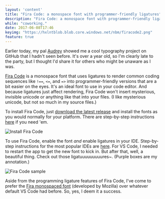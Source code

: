 ```yaml
---
layout: 'content'
title: "Fira Code: a monospace font with programmer-friendly ligatures"
description: "Fira Code: a monospace font with programmer-friendly ligatures"
while: "coworking."
date: 2017-06-08T17:46
keyimg: "https://hxlntblob.blob.core.windows.net/nbm/firacode2.png"
feature: true
---
```


Earlier today, my pal [Audrey](http://loveme.computer) showed me a cool typography project on GitHub that I hadn't seen before. It's over a year old, so I'm clearly late to the party, but I thought I'd share it for others who might be unaware as I was.

[Fira Code](https://github.com/tonsky/FiraCode) is a monospace font that uses ligatures to render common coding sequences like `!==`, `<=`, and `=>` into programmer-friendly versions that are a bit easier on the eyes. It's an ideal font to use in your code editor. And because ligatures just affect rendering, Fira Code won't insert mysterious, invisible unicode or anything like that into your files. (I like mysterious unicode, but not so much in my source files.)

To install Fira Code, just [download the latest release](https://github.com/tonsky/FiraCode/releases) and install the fonts as you would normally for your platform. There are step-by-step instructions [here](https://github.com/tonsky/FiraCode/wiki) if you need 'em.

![Install Fira Code](https://hxlntblob.blob.core.windows.net/nbm/install-firacode.gif)

To use Fira Code, enable the font *and* enable ligatures in your IDE. Step-by-step instructions for the most popular IDEs are [here](https://github.com/tonsky/FiraCode/wiki). For VS Code, I needed to restart the app to get the new font to kick in. But after that, well, a beautiful thing. Check out those ligatuuuuuuuuures~. (Purple boxes are my annotation.)

![Fira Code sample](https://hxlntblob.blob.core.windows.net/nbm/firacode2.png)

Aside from the programming ligature features of Fira Code, I've come to prefer the [Fira monospaced font](https://github.com/mozilla/Fira) (developed by Mozilla) over whatever default VS Code had before. So, yes, I deem it a success.
